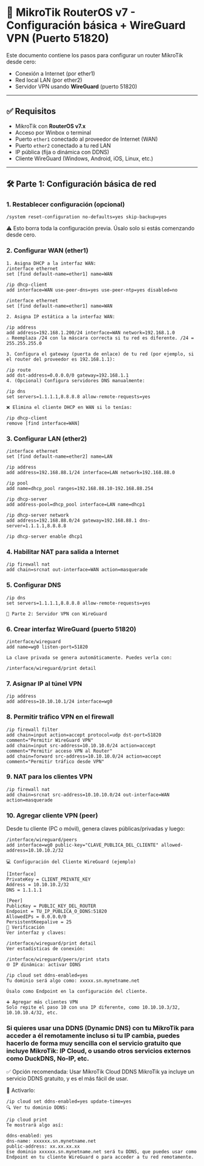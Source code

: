 # 📡 MikroTik RouterOS v7 - Configuración básica + WireGuard VPN (Puerto 51820)

Este documento contiene los pasos para configurar un router MikroTik desde cero:

- Conexión a Internet (por ether1)
- Red local LAN (por ether2)
- Servidor VPN usando **WireGuard** (puerto 51820)

---

## ✅ Requisitos

- MikroTik con **RouterOS v7.x**
- Acceso por Winbox o terminal
- Puerto `ether1` conectado al proveedor de Internet (WAN)
- Puerto `ether2` conectado a tu red LAN
- IP pública (fija o dinámica con DDNS)
- Cliente WireGuard (Windows, Android, iOS, Linux, etc.)

---

## 🛠️ Parte 1: Configuración básica de red

### 1. Restablecer configuración (opcional)

```
/system reset-configuration no-defaults=yes skip-backup=yes
```
⚠️ Esto borra toda la configuración previa. Úsalo solo si estás comenzando desde cero.

### 2. Configurar WAN (ether1)
```
1. Asigna DHCP a la interfaz WAN:
/interface ethernet
set [find default-name=ether1] name=WAN

/ip dhcp-client
add interface=WAN use-peer-dns=yes use-peer-ntp=yes disabled=no

/interface ethernet
set [find default-name=ether1] name=WAN

2. Asigna IP estática a la interfaz WAN:

/ip address
add address=192.168.1.200/24 interface=WAN network=192.168.1.0
⚠️ Reemplaza /24 con la máscara correcta si tu red es diferente. /24 = 255.255.255.0

3. Configura el gateway (puerta de enlace) de tu red (por ejemplo, si el router del proveedor es 192.168.1.1):

/ip route
add dst-address=0.0.0.0/0 gateway=192.168.1.1
4. (Opcional) Configura servidores DNS manualmente:

/ip dns
set servers=1.1.1.1,8.8.8.8 allow-remote-requests=yes

❌ Elimina el cliente DHCP en WAN si lo tenías:

/ip dhcp-client
remove [find interface=WAN]
```
### 3. Configurar LAN (ether2)
```
/interface ethernet
set [find default-name=ether2] name=LAN

/ip address
add address=192.168.88.1/24 interface=LAN network=192.168.88.0

/ip pool
add name=dhcp_pool ranges=192.168.88.10-192.168.88.254

/ip dhcp-server
add address-pool=dhcp_pool interface=LAN name=dhcp1

/ip dhcp-server network
add address=192.168.88.0/24 gateway=192.168.88.1 dns-server=1.1.1.1,8.8.8.8

/ip dhcp-server enable dhcp1
```
### 4. Habilitar NAT para salida a Internet
```
/ip firewall nat
add chain=srcnat out-interface=WAN action=masquerade
```
### 5. Configurar DNS
```
/ip dns
set servers=1.1.1.1,8.8.8.8 allow-remote-requests=yes

🔐 Parte 2: Servidor VPN con WireGuard
```

### 6. Crear interfaz WireGuard (puerto 51820)
```
/interface/wireguard
add name=wg0 listen-port=51820

La clave privada se genera automáticamente. Puedes verla con:

/interface/wireguard/print detail
```
###  7. Asignar IP al túnel VPN
```
/ip address
add address=10.10.10.1/24 interface=wg0
```
### 8. Permitir tráfico VPN en el firewall
```
/ip firewall filter
add chain=input action=accept protocol=udp dst-port=51820 comment="Permitir WireGuard VPN"
add chain=input src-address=10.10.10.0/24 action=accept comment="Permitir acceso VPN al Router"
add chain=forward src-address=10.10.10.0/24 action=accept comment="Permitir tráfico desde VPN"
```
### 9. NAT para los clientes VPN
```
/ip firewall nat
add chain=srcnat src-address=10.10.10.0/24 out-interface=WAN action=masquerade
```
### 10. Agregar cliente VPN (peer)
Desde tu cliente (PC o móvil), genera claves públicas/privadas y luego:
```
/interface/wireguard/peers
add interface=wg0 public-key="CLAVE_PUBLICA_DEL_CLIENTE" allowed-address=10.10.10.2/32
```
```
💻 Configuración del Cliente WireGuard (ejemplo)

[Interface]
PrivateKey = CLIENT_PRIVATE_KEY
Address = 10.10.10.2/32
DNS = 1.1.1.1

[Peer]
PublicKey = PUBLIC_KEY_DEL_ROUTER
Endpoint = TU_IP_PUBLICA_O_DDNS:51820
AllowedIPs = 0.0.0.0/0
PersistentKeepalive = 25
🧪 Verificación
Ver interfaz y claves:

/interface/wireguard/print detail
Ver estadísticas de conexión:

/interface/wireguard/peers/print stats
🌐 IP dinámica: activar DDNS

/ip cloud set ddns-enabled=yes
Tu dominio será algo como: xxxxx.sn.mynetname.net

Úsalo como Endpoint en la configuración del cliente.

➕ Agregar más clientes VPN
Solo repite el paso 10 con una IP diferente, como 10.10.10.3/32, 10.10.10.4/32, etc.
```

### Si quieres usar una DDNS (Dynamic DNS) con tu MikroTik para acceder a él remotamente incluso si tu IP cambia, puedes hacerlo de forma muy sencilla con el servicio gratuito que incluye MikroTik: IP Cloud, o usando otros servicios externos como DuckDNS, No-IP, etc.

✅ Opción recomendada: Usar MikroTik Cloud DDNS
MikroTik ya incluye un servicio DDNS gratuito, y es el más fácil de usar.

🔧 Activarlo:
```
/ip cloud set ddns-enabled=yes update-time=yes
🔍 Ver tu dominio DDNS:

/ip cloud print
Te mostrará algo así:

ddns-enabled: yes
dns-name: xxxxxx.sn.mynetname.net
public-address: xx.xx.xx.xx
Ese dominio xxxxxx.sn.mynetname.net será tu DDNS, que puedes usar como Endpoint en tu cliente WireGuard o para acceder a tu red remotamente.
```
